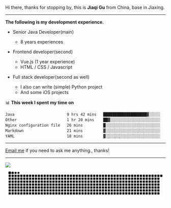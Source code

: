 Hi there, thanks for stopping by, this is **Jiaqi Gu** from China, base in Jiaxing.

---

**The following is my development experience.**

- Senior Java Developer(main)
  - 8 years experiences

- Frontend developer(second)
  - Vue.js (1 year experience)
  - HTML / CSS / Javascript
  
- Full stack developer(second as well)
  - I also can write (simple) Python project
  - And some iOS projects

📊 **This week I spent my time on**
<!--START_SECTION:waka-->

```txt
Java                       9 hrs 42 mins   ███████████████████▓░░░░░   79.00 %
Other                      1 hr 20 mins    ██▓░░░░░░░░░░░░░░░░░░░░░░   10.96 %
Nginx configuration file   26 mins         █░░░░░░░░░░░░░░░░░░░░░░░░   03.63 %
Markdown                   21 mins         ▓░░░░░░░░░░░░░░░░░░░░░░░░   02.89 %
YAML                       18 mins         ▓░░░░░░░░░░░░░░░░░░░░░░░░   02.45 %
```

<!--END_SECTION:waka-->

---

[Email me](mailto:htk2klwgr@mozmail.com?subject=Hiring_from_GitHub) if you need to ask me anything., thanks!

---

![]( https://visitor-badge.glitch.me/badge?page_id=githubgujiaqi)
![]( https://github.com/droid-Q/droid-Q/raw/output/github-contribution-grid-snake.svg#gh-dark-mode-only)
